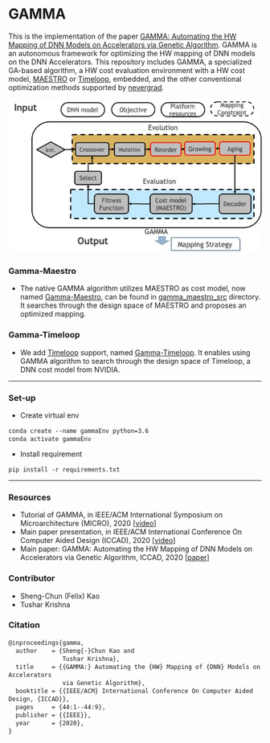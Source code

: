 # GAMMA #
This is the implementation of the paper [GAMMA: Automating the HW Mapping of DNN Models on
Accelerators via Genetic Algorithm](https://cpb-us-w2.wpmucdn.com/sites.gatech.edu/dist/c/332/files/2020/08/gamma_iccad2020.pdf). 
GAMMA is an autonomous framework for optimizing the HW mapping of DNN models on the DNN Accelerators. This repository includes GAMMA, 
a specialized GA-based algorithm, a HW cost evaluation environment with a HW cost model, [MAESTRO](http://maestro.ece.gatech.edu/) or [Timeloop](https://github.com/NVlabs/timeloop), embedded, 
and the other conventional optimization methods supported by [nevergrad](https://github.com/facebookresearch/nevergrad).

![GAMMA Framework](./gamma_maestro_src/figures/gamma.jpg)



### Gamma-Maestro
* The native GAMMA algorithm utilizes MAESTRO as cost model, now named [Gamma-Maestro](./gamma_maestro_src), can be found in [gamma_maestro_src](./gamma_maestro_src) directory. It searches through the design space of MAESTRO and proposes an optimized mapping.
  

### Gamma-Timeloop
* We add [Timeloop](https://github.com/NVlabs/timeloop) support, named [Gamma-Timeloop](./gamma_timeloop_src).
  It enables using GAMMA algorithm to search through the design space of Timeloop, a DNN cost model from NVIDIA.

---
### Set-up
* Create virtual env
```
conda create --name gammaEnv python=3.6
conda activate gammaEnv
```
* Install requirement
```
pip install -r requirements.txt
```
---
### Resources
* Tutorial of GAMMA, in IEEE/ACM International Symposium on Microarchitecture (MICRO), 2020 [[video](https://www.youtube.com/watch?v=gfBFRBbcA10)]
* Main paper presentation, in IEEE/ACM International Conference On Computer Aided Design (ICCAD), 2020 [[video](https://www.youtube.com/watch?v=Q7oJBJmVbGw)] 
* Main paper: GAMMA: Automating the HW Mapping of DNN Models on Accelerators via Genetic Algorithm, ICCAD, 2020 [[paper](https://cpb-us-w2.wpmucdn.com/sites.gatech.edu/dist/c/332/files/2020/08/gamma_iccad2020.pdf)]

### Contributor ###
* Sheng-Chun (Felix) Kao
* Tushar Krishna

### Citation ###
```
@inproceedings{gamma,
  author    = {Sheng{-}Chun Kao and
               Tushar Krishna},
  title     = {{GAMMA:} Automating the {HW} Mapping of {DNN} Models on Accelerators
               via Genetic Algorithm},
  booktitle = {{IEEE/ACM} International Conference On Computer Aided Design, {ICCAD}},
  pages     = {44:1--44:9},
  publisher = {{IEEE}},
  year      = {2020},
}
```
